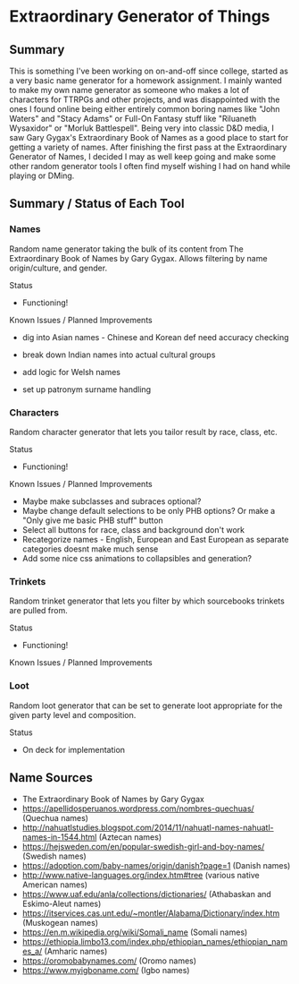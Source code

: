 # Extraordinary Generator of Things

## Summary

This is something I've been working on on-and-off since college, started as a very basic name generator for a homework assignment. I mainly wanted to make my own name generator as someone who makes a lot of characters for TTRPGs and other projects, and was disappointed with the ones I found online being either entirely common boring names like "John Waters" and "Stacy Adams" or Full-On Fantasy stuff like "Riluaneth Wysaxidor" or "Morluk Battlespell". Being very into classic D&D media, I saw Gary Gygax's Extraordinary Book of Names as a good place to start for getting a variety of names. After finishing the first pass at the Extraordinary Generator of Names, I decided I may as well keep going and make some other random generator tools I often find myself wishing I had on hand while playing or DMing.

## Summary / Status of Each Tool

### Names

Random name generator taking the bulk of its content from The Extraordinary Book of Names by Gary Gygax. Allows filtering by name origin/culture, and gender.

Status

-   Functioning!

Known Issues / Planned Improvements

-   dig into Asian names - Chinese and Korean def need accuracy checking

-   break down Indian names into actual cultural groups

-   add logic for Welsh names

-   set up patronym surname handling

### Characters

Random character generator that lets you tailor result by race, class, etc.

Status

-   Functioning!

Known Issues / Planned Improvements

-   Maybe make subclasses and subraces optional?
-   Maybe change default selections to be only PHB options? Or make a "Only give me basic PHB stuff" button
-   Select all buttons for race, class and background don't work
-   Recategorize names - English, European and East European as separate categories doesnt make much sense
-   Add some nice css animations to collapsibles and generation?

### Trinkets

Random trinket generator that lets you filter by which sourcebooks trinkets are pulled from.

Status

-   Functioning!

Known Issues / Planned Improvements

### Loot

Random loot generator that can be set to generate loot appropriate for the given party level and composition.

Status

-   On deck for implementation

## Name Sources

-   The Extraordinary Book of Names by Gary Gygax
-   https://apellidosperuanos.wordpress.com/nombres-quechuas/ (Quechua names)
-   http://nahuatlstudies.blogspot.com/2014/11/nahuatl-names-nahuatl-names-in-1544.html (Aztecan names)
-   https://hejsweden.com/en/popular-swedish-girl-and-boy-names/ (Swedish names)
-   https://adoption.com/baby-names/origin/danish?page=1 (Danish names)
-   http://www.native-languages.org/index.htm#tree (various native American names)
-   https://www.uaf.edu/anla/collections/dictionaries/ (Athabaskan and Eskimo-Aleut names)
-   https://itservices.cas.unt.edu/~montler/Alabama/Dictionary/index.htm (Muskogean names)
-   https://en.m.wikipedia.org/wiki/Somali_name (Somali names)
-   https://ethiopia.limbo13.com/index.php/ethiopian_names/ethiopian_names_a/ (Amharic names)
-   https://oromobabynames.com/ (Oromo names)
-   https://www.myigboname.com/ (Igbo names)
